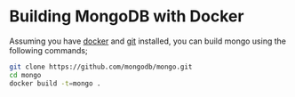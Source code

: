 # Building MongoDB with Docker

Assuming you have [docker](http://www.docker.io/gettingstarted/#h_installation) and [git](http://git-scm.com/) installed, you can build mongo using the following commands;

```bash
git clone https://github.com/mongodb/mongo.git
cd mongo
docker build -t=mongo .
```